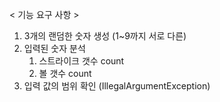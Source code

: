 
< 기능 요구 사항 >
1. 3개의 랜덤한 숫자 생성 (1~9까지 서로 다른)
2. 입력된 숫자 분석
   1) 스트라이크 갯수 count
   2) 볼 갯수 count
3. 입력 값의 범위 확인 (IllegalArgumentException)

